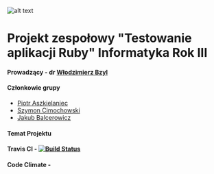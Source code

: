 ![alt text](https://i.imgur.com/OykAoy5.png "He protec but he also rspec")

# Projekt zespołowy "Testowanie aplikacji Ruby" Informatyka Rok III

#### Prowadzący - dr [Włodzimierz Bzyl](https://github.com/wbzyl)

#### Członkowie grupy

 - [Piotr Aszkielaniec](github.com/readher)
 - [Szymon Cimochowski](github.com/Rilok)
 - [Jakub Balcerowicz](github.com/JakubBalcerowicz)
 
#### Temat Projektu

#### Travis CI - [![Build Status](https://travis-ci.org/my-rspec/mocking-hell-school-battle-harem.svg?branch=master)](https://travis-ci.org/my-rspec/mocking-hell-school-battle-harem)

#### Code Climate - 
